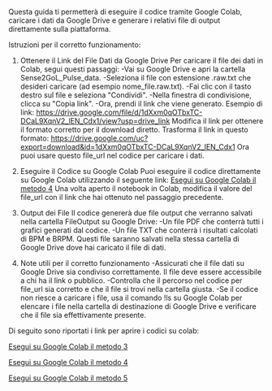 Questa guida ti permetterà di eseguire il codice tramite Google Colab, caricare i dati da Google Drive e generare i relativi file di output direttamente sulla piattaforma. 

Istruzioni per il corretto funzionamento:
1. Ottenere il Link del File Dati da Google Drive
Per caricare il file dei dati in Colab, segui questi passaggi:
-Vai su Google Drive e apri la cartella Sense2GoL_Pulse_data.
-Seleziona il file con estensione .raw.txt che desideri caricare (ad esempio nome_file.raw.txt).
-Fai clic con il tasto destro sul file e seleziona "Condividi".
-Nella finestra di condivisione, clicca su "Copia link".
-Ora, prendi il link che viene generato. Esempio di link: https://drive.google.com/file/d/1dXxm0qOTbxTC-DCaL9XqnV2_lEN_Cdx1/view?usp=drive_link
Modifica il link per ottenere il formato corretto per il download diretto. Trasforma il link in questo formato: https://drive.google.com/uc?export=download&id=1dXxm0qOTbxTC-DCaL9XqnV2_lEN_Cdx1
Ora puoi usare questo file_url nel codice per caricare i dati.

2. Eseguire il Codice su Google Colab
Puoi eseguire il codice direttamente su Google Colab utilizzando il seguente link:
[Esegui su Google Colab il metodo 4](https://colab.research.google.com/github/microlab-unibg/Sense2Gol-Pulse-vital-Parameters/blob/Caricamento-file-e-collegamento-al-drive/MetodiDiRimozione/RImozione_Metodo4.ipynb)
Una volta aperto il notebook in Colab, modifica il valore del file_url con il link che hai ottenuto nel passaggio precedente.

3. Output dei File
Il codice genererà due file output che verranno salvati nella cartella FileOutput su Google Drive:
-Un file PDF che conterrà tutti i grafici generati dal codice.
-Un file TXT che conterrà i risultati calcolati di BPM e BRPM.
Questi file saranno salvati nella stessa cartella di Google Drive dove hai caricato il file di dati.

4. Note utili per il corretto funzionamento
-Assicurati che il file dati su Google Drive sia condiviso correttamente. Il file deve essere accessibile a chi ha il link o pubblico.
-Controlla che il percorso nel codice per file_url sia corretto e che il file si trovi nella cartella giusta.
-Se il codice non riesce a caricare i file, usa il comando !ls su Google Colab per elencare i file nella cartella di destinazione di Google Drive e verificare che il file sia effettivamente presente.


Di seguito sono riportati i link per aprire i codici su colab:

[Esegui su Google Colab il metodo 3](https://colab.research.google.com/github/microlab-unibg/Sense2Gol-Pulse-vital-Parameters/blob/Caricamento-file-e-collegamento-al-drive/MetodiDiRimozione/Rimozione_Metodo3_def.ipynb)

[Esegui su Google Colab il metodo 4](https://colab.research.google.com/github/microlab-unibg/Sense2Gol-Pulse-vital-Parameters/blob/Caricamento-file-e-collegamento-al-drive/MetodiDiRimozione/RImozione_Metodo4_(2).ipynb)

[Esegui su Google Colab il metodo 5](https://colab.research.google.com/github/microlab-unibg/Sense2Gol-Pulse-vital-Parameters/blob/Caricamento-file-e-collegamento-al-drive/MetodiDiRimozione/Rimozione_Metodo5.ipynb)
